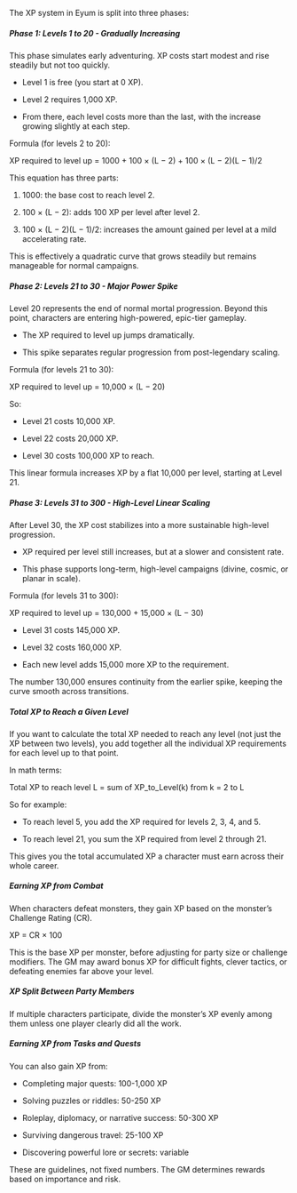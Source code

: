 The XP system in Eyum is split into three phases:

##### Phase 1: Levels 1 to 20 - Gradually Increasing

This phase simulates early adventuring. XP costs start modest and rise steadily but not too quickly.

- Level 1 is free (you start at 0 XP).
    
- Level 2 requires 1,000 XP.
    
- From there, each level costs more than the last, with the increase growing slightly at each step.
    

Formula (for levels 2 to 20):

XP required to level up = 1000 + 100 × (L − 2) + 100 × (L − 2)(L − 1)/2

This equation has three parts:

1. 1000: the base cost to reach level 2.
    
2. 100 × (L − 2): adds 100 XP per level after level 2.
    
3. 100 × (L − 2)(L − 1)/2: increases the amount gained per level at a mild accelerating rate.
    

This is effectively a quadratic curve that grows steadily but remains manageable for normal campaigns.

##### Phase 2: Levels 21 to 30 - Major Power Spike

Level 20 represents the end of normal mortal progression. Beyond this point, characters are entering high-powered, epic-tier gameplay.

- The XP required to level up jumps dramatically.
    
- This spike separates regular progression from post-legendary scaling.
    

Formula (for levels 21 to 30):

XP required to level up = 10,000 × (L − 20)

So:

- Level 21 costs 10,000 XP.
    
- Level 22 costs 20,000 XP.
    
- Level 30 costs 100,000 XP to reach.
    

This linear formula increases XP by a flat 10,000 per level, starting at Level 21.

##### Phase 3: Levels 31 to 300 - High-Level Linear Scaling

After Level 30, the XP cost stabilizes into a more sustainable high-level progression.

- XP required per level still increases, but at a slower and consistent rate.
    
- This phase supports long-term, high-level campaigns (divine, cosmic, or planar in scale).
    

Formula (for levels 31 to 300):

XP required to level up = 130,000 + 15,000 × (L − 30)

- Level 31 costs 145,000 XP.
    
- Level 32 costs 160,000 XP.
    
- Each new level adds 15,000 more XP to the requirement.
    

The number 130,000 ensures continuity from the earlier spike, keeping the curve smooth across transitions.

##### Total XP to Reach a Given Level

If you want to calculate the total XP needed to reach any level (not just the XP between two levels), you add together all the individual XP requirements for each level up to that point.

In math terms:

Total XP to reach level L = sum of XP_to_Level(k) from k = 2 to L

So for example:

- To reach level 5, you add the XP required for levels 2, 3, 4, and 5.
    
- To reach level 21, you sum the XP required from level 2 through 21.
    

This gives you the total accumulated XP a character must earn across their whole career.

##### Earning XP from Combat

When characters defeat monsters, they gain XP based on the monster’s Challenge Rating (CR).

XP = CR × 100

This is the base XP per monster, before adjusting for party size or challenge modifiers. The GM may award bonus XP for difficult fights, clever tactics, or defeating enemies far above your level.

##### XP Split Between Party Members

If multiple characters participate, divide the monster’s XP evenly among them unless one player clearly did all the work.

##### Earning XP from Tasks and Quests

You can also gain XP from:

- Completing major quests: 100-1,000 XP
    
- Solving puzzles or riddles: 50-250 XP
    
- Roleplay, diplomacy, or narrative success: 50-300 XP
    
- Surviving dangerous travel: 25-100 XP
    
- Discovering powerful lore or secrets: variable
    

These are guidelines, not fixed numbers. The GM determines rewards based on importance and risk.